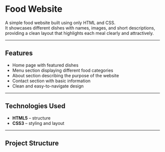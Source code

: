 # Food Website  

A simple food website built using only HTML and CSS.  
It showcases different dishes with names, images, and short descriptions, providing a clean layout that highlights each meal clearly and attractively.  

---

## Features  
- Home page with featured dishes  
- Menu section displaying different food categories  
- About section describing the purpose of the website  
- Contact section with basic information  
- Clean and easy-to-navigate design  

---

## Technologies Used  
- **HTML5** – structure  
- **CSS3** – styling and layout  

---

## Project Structure  

